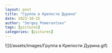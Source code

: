 ```yaml
---
layout: post
title: "Группа в Крепости Дурина"
date: 2023-10-25
author: "Sergey Pomerantsev"
tags: [pictures]
categories: [pictures]
---
```


![](/assets/images/Группа в Крепости Дурина.gif)